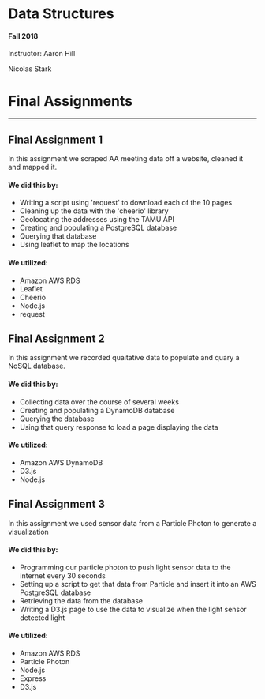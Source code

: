 # Data Structures
####  Fall 2018

Instructor: Aaron Hill

Nicolas Stark

# Final Assignments
_______________


## Final Assignment 1

In this assignment we scraped AA meeting data off a website, cleaned it and mapped it.
#### We did this by:
* Writing a script using 'request' to download each of the 10 pages
* Cleaning up the data with the 'cheerio' library
* Geolocating the addresses using the TAMU API
* Creating and populating a PostgreSQL database 
* Querying that database
* Using leaflet to map the locations

#### We utilized:

* Amazon AWS RDS
* Leaflet
* Cheerio
* Node.js
* request


## Final Assignment 2

In this assignment we recorded quaitative data to populate and quary a NoSQL database.
#### We did this by:
* Collecting data over the course of several weeks
* Creating and populating a DynamoDB database
* Querying the database 
* Using that query response to load a page displaying the data 

#### We utilized:

* Amazon AWS DynamoDB
* D3.js
* Node.js

## Final Assignment 3

In this assignment we used sensor data from a Particle Photon to generate a visualization
#### We did this by:

* Programming our particle photon to push light sensor data to the internet every 30 seconds
* Setting up a script to get that data from Particle and insert it into an AWS PostgreSQL database
* Retrieving the data from the database
* Writing a D3.js page to use the data to visualize when the light sensor detected light
 
#### We utilized:

* Amazon AWS RDS
* Particle Photon
* Node.js
* Express
* D3.js


